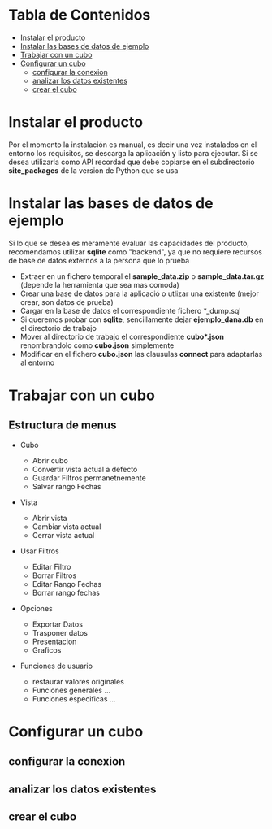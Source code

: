 # Tabla de Contenidos

* [Instalar el producto ](#instalar-el-producto)
* [Instalar las bases de datos de ejemplo ](#instalar-las-bases-de-datos-de-ejemplo)
* [Trabajar con un cubo ](#trabajar-con-un-cubo)
* [Configurar un cubo](#configurar-un-cubo)
    * [configurar la conexion ](#configurar-la-conexion)
    * [analizar los datos existentes ](#analizar-los-datos-existentes)
    * [crear el cubo ](#crear-el-cubo)


# Instalar el producto

Por el momento la instalación es manual, es decir una vez instalados en el entorno los requisitos, se descarga la aplicación y listo para ejecutar.
Si se desea utilizarla como API recordad que debe copiarse en el subdirectorio __site_packages__ de la version de Python que se usa

# Instalar las bases de datos de ejemplo

Si lo que se desea es meramente evaluar las capacidades del producto, recomendamos utilizar __sqlite__ como "backend", ya que no requiere recursos de base de datos externos a la persona que lo prueba

* Extraer en un fichero temporal el __sample\_data.zip__ o __sample\_data.tar.gz__  (depende la herramienta que sea mas comoda)
* Crear una base de datos para la aplicació o utlizar una existente (mejor crear, son datos de prueba)
* Cargar en la base de datos el correspondiente fichero *_dump.sql
* Si queremos probar con __sqlite__, sencillamente dejar __ejemplo_dana.db__ en el directorio de trabajo
* Mover al directorio de trabajo el correspondiente  __cubo\*\.json__ renombrandolo como __cubo.json__ simplemente
* Modificar en el fichero __cubo.json__ las clausulas __connect__ para adaptarlas al entorno 

# Trabajar con un cubo

## Estructura de menus

* Cubo
    * Abrir cubo
    * Convertir vista actual a defecto
    * Guardar Filtros permanetnemente
    * Salvar rango Fechas
* Vista
    * Abrir vista
    * Cambiar vista actual
    * Cerrar vista actual
* Usar Filtros
    * Editar Filtro
    * Borrar Filtros
    + Editar Rango Fechas
    * Borrar rango fechas

* Opciones
    * Exportar Datos
    * Trasponer datos
    * Presentacion
    * Graficos
* Funciones de usuario
    * restaurar valores originales
    * Funciones generales ...
    * Funciones especificas ...


# Configurar un cubo
## configurar la conexion
## analizar los datos existentes
## crear el cubo
